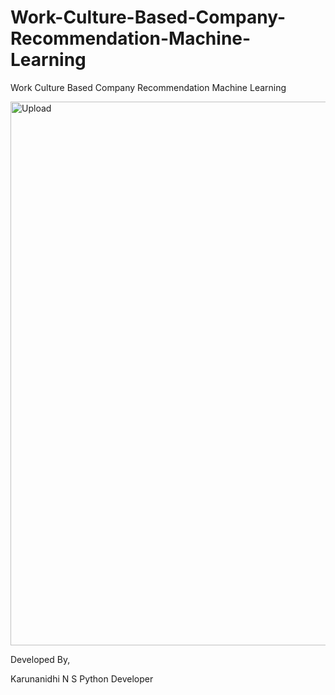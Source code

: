 # Work-Culture-Based-Company-Recommendation-Machine-Learning
Work Culture Based Company Recommendation Machine Learning

<img width="870" alt="Upload" src="https://github.com/KarunanidhiNS/Work-Culture-Based-Company-Recommendation-Machine-Learning/assets/141301981/767fc515-2ea2-4a38-b989-76cd81f0d1b4">

Developed By,

Karunanidhi N S
Python Developer
